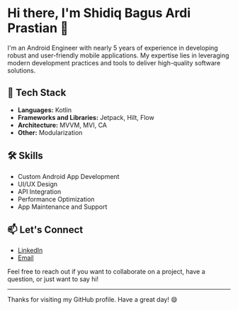 # Hi there, I'm Shidiq Bagus Ardi Prastian 👋

I'm an Android Engineer with nearly 5 years of experience in developing robust and user-friendly mobile applications. My expertise lies in leveraging modern development practices and tools to deliver high-quality software solutions.

## 🔧 Tech Stack

- **Languages:** Kotlin
- **Frameworks and Libraries:** Jetpack, Hilt, Flow
- **Architecture:** MVVM, MVI, CA
- **Other:** Modularization

## 🛠️ Skills

- Custom Android App Development
- UI/UX Design
- API Integration
- Performance Optimization
- App Maintenance and Support

## 📫 Let's Connect

- [LinkedIn](https://www.linkedin.com/in/shidiqbagoes)
- [Email](mailto:shidiq911@gmail.com)

Feel free to reach out if you want to collaborate on a project, have a question, or just want to say hi!

---

Thanks for visiting my GitHub profile. Have a great day! 😄
